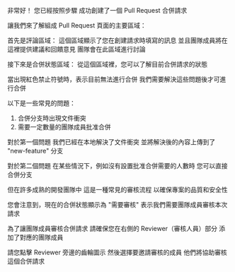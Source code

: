 非常好！
您已經按照步驟
成功創建了一個 Pull Request 合併請求

讓我們來了解組成 Pull Request 頁面的主要區域：

首先是評論區域：
這個區域顯示了您在創建請求時填寫的訊息
並且團隊成員將在這裡提供建議和回饋意見
團隊會在此區域進行討論

接下來是合併狀態區域：
從這個區域裡，您可以了解目前合併請求的狀態

當出現紅色禁止符號時，表示目前無法進行合併
我們需要解決這些問題後才可進行合併

以下是一些常見的問題：
1. 合併分支時出現文件衝突
2. 需要一定數量的團隊成員批准合併

對於第一個問題
我們已經在本地解決了文件衝突
並將解決後的內容上傳到了 "new-feature" 分支

對於第二個問題
在某些情況下，例如沒有設置批准合併需要的人數時
您可以直接合併分支

但在許多成熟的開發團隊中
這是一種常見的審核流程
以確保專案的品質和安全性

您會注意到，現在的合併狀態顯示為 "需要審核"
表示我們需要團隊成員審核本次請求

為了讓團隊成員審核合併請求
請確保您在右側的 Reviewer（審核人員）部分
添加了對應的團隊成員

請您點擊 Reviewer 旁邊的齒輪圖示
然後選擇要邀請審核的成員
他們將協助審核這個合併請求
